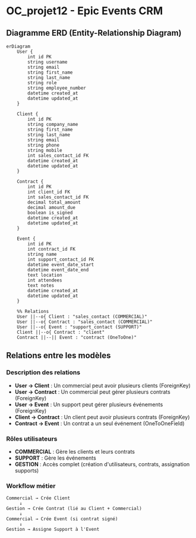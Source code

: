 # OC_projet12 - Epic Events CRM

## Diagramme ERD (Entity-Relationship Diagram)

```mermaid
erDiagram
    User {
        int id PK
        string username
        string email
        string first_name
        string last_name
        string role
        string employee_number
        datetime created_at
        datetime updated_at
    }
    
    Client {
        int id PK
        string company_name
        string first_name
        string last_name
        string email
        string phone
        string mobile
        int sales_contact_id FK
        datetime created_at
        datetime updated_at
    }
    
    Contract {
        int id PK
        int client_id FK
        int sales_contact_id FK
        decimal total_amount
        decimal amount_due
        boolean is_signed
        datetime created_at
        datetime updated_at
    }
    
    Event {
        int id PK
        int contract_id FK
        string name
        int support_contact_id FK
        datetime event_date_start
        datetime event_date_end
        text location
        int attendees
        text notes
        datetime created_at
        datetime updated_at
    }

    %% Relations
    User ||--o{ Client : "sales_contact (COMMERCIAL)"
    User ||--o{ Contract : "sales_contact (COMMERCIAL)"
    User ||--o{ Event : "support_contact (SUPPORT)"
    Client ||--o{ Contract : "client"
    Contract ||--|| Event : "contract (OneToOne)"
```

## Relations entre les modèles

### Description des relations
- **User → Client** : Un commercial peut avoir plusieurs clients (ForeignKey)
- **User → Contract** : Un commercial peut gérer plusieurs contrats (ForeignKey)
- **User → Event** : Un support peut gérer plusieurs événements (ForeignKey)
- **Client → Contract** : Un client peut avoir plusieurs contrats (ForeignKey)
- **Contract → Event** : Un contrat a un seul événement (OneToOneField)

### Rôles utilisateurs
- **COMMERCIAL** : Gère les clients et leurs contrats
- **SUPPORT** : Gère les événements
- **GESTION** : Accès complet (création d'utilisateurs, contrats, assignation supports)

### Workflow métier
```
Commercial → Crée Client
     ↓
Gestion → Crée Contrat (lié au Client + Commercial)
     ↓
Commercial → Crée Event (si contrat signé)
     ↓
Gestion → Assigne Support à l'Event
```